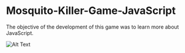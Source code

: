 # Mosquito-Killer-Game-JavaScript
The objective of the development of this game was to learn more about JavaScript.


![Alt Text](https://mackenzie365-my.sharepoint.com/:v:/g/personal/10923004983_mackenzista_com_br/EU5-5Q8h8IREi3SgDD79HGEBfiPm1TVQn21R0VVwRhgb0A?e=pdcLiy)
